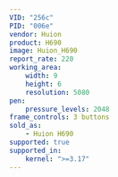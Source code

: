 ```yaml
---
VID: "256c"
PID: "006e"
vendor: Huion
product: H690
image: Huion_H690
report_rate: 220
working_area:
    width: 9
    height: 6
    resolution: 5080
pen:
    pressure_levels: 2048
frame_controls: 3 buttons
sold_as:
    - Huion H690
supported: true
supported_in:
    kernel: ">=3.17"
---
```

